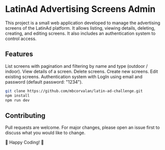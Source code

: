 # LatinAd Advertising Screens Admin

This project is a small web application developed to manage the advertising screens of the LatinAd platform. It allows listing, viewing details, deleting, creating, and editing screens. It also includes an authentication system to control access.

## Features

List screens with pagination and filtering by name and type (outdoor / indoor).
View details of a screen.
Delete screens.
Create new screens.
Edit existing screens.
Authentication system with LogIn using email and password (default password: "1234").

```bash
git clone https://github.com/mbcorvalan/latin-ad-challenge.git
npm install 
npm run dev
```

## Contributing

Pull requests are welcome. For major changes, please open an issue first
to discuss what you would like to change.

🚀 Happy Coding! 🌟
